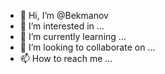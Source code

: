 - 👋 Hi, I’m @Bekmanov
- 👀 I’m interested in ...
- 🌱 I’m currently learning ...
- 💞️ I’m looking to collaborate on ...
- 📫 How to reach me ...

<!---
Bekmanov/Bekmanov is a ✨ special ✨ repository because its `README.md` (this file) appears on your GitHub profile.
You can click the Preview link to take a look at your changes.
--->
